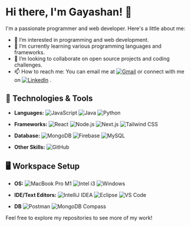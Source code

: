 
# Hi there, I'm Gayashan! 👋

I'm a passionate programmer and web developer. Here's a little about me:

- 👀 I’m interested in programming and web development.
- 🌱 I’m currently learning various programming languages and frameworks.
- 💞️ I’m looking to collaborate on open source projects and coding challenges.
- 📫 How to reach me: You can email me at [![Gmail](https://img.shields.io/badge/Gmail-red?style=flat-square&logo=gmail&logoColor=white)](mailto:mgayashan@gmail.com)
 or connect with me on [![LinkedIn](https://img.shields.io/badge/LinkedIn-Connect-blue?style=flat-square&logo=linkedin&logoColor=white)](https://www.linkedin.com/in/gayashanm/)
.

## 🔧 Technologies & Tools

- **Languages:**
![JavaScript](https://img.shields.io/badge/-JavaScript-yellow)
![Java](https://img.shields.io/badge/-Java-orange)
![Python](https://img.shields.io/badge/-Python-yellow)

- **Frameworks:**
![React](https://img.shields.io/badge/-React-blue)
![Node.js](https://img.shields.io/badge/-Node.js-green)
![Next.js](https://img.shields.io/badge/-Next.js-black)
![Tailwind CSS](https://img.shields.io/badge/-Tailwind_CSS-blueviolet)
- **Database:**
![MongoDB](https://img.shields.io/badge/MongoDB-green?style=flat-square&logo=mongodb&logoColor=white)
![Firebase](https://img.shields.io/badge/Firebase-yellow?style=flat-square&logo=firebase&logoColor=black)
![MySQL](https://img.shields.io/badge/MySQL-blue?style=flat-square&logo=mysql&logoColor=white)
- **Other Skills:**
![GitHub](https://img.shields.io/badge/GitHub-black?style=flat-square&logo=github&logoColor=white)


## 🖥️ Workspace Setup
- **OS:**
![MacBook Pro M1](https://img.shields.io/badge/MacBook_Pro_M1-gray?style=flat-square&logo=apple&logoColor=white)
![Intel i3](https://img.shields.io/badge/Intel_i3_-blue?style=flat-square&logo=intel&logoColor=white)
![Windows](https://img.shields.io/badge/Windows-10-blue?style=flat-square&logo=windows&logoColor=white)

- **IDE/Text Editors:**
![IntelliJ IDEA](https://img.shields.io/badge/IntelliJ_IDEA-red?style=flat-square&logo=intellij-idea&logoColor=white)
![Eclipse](https://img.shields.io/badge/Eclipse-purple?style=flat-square&logo=eclipse&logoColor=white)
![VS Code](https://img.shields.io/badge/VS_Code-blue?style=flat-square&logo=visual-studio-code&logoColor=white)
- **DB**
![Postman](https://img.shields.io/badge/Postman-gray?style=flat-square&logo=postman&logoColor=orange)
![MongoDB Compass](https://img.shields.io/badge/MongoDB_Compass-green?style=flat-square&logo=mongodb&logoColor=white)


Feel free to explore my repositories to see more of my work!


<!---
kgayashan-dev/kgayashan-dev is a ✨ special ✨ repository because its `README.md` (this file) appears on your GitHub profile.
You can click the Preview link to take a look at your changes.
--->





